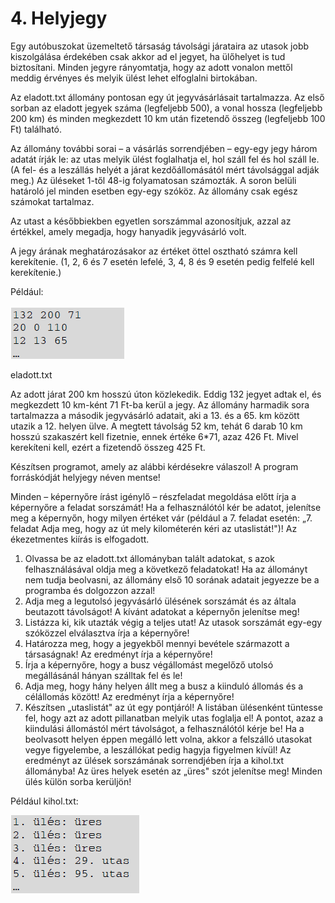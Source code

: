 # 4. Helyjegy

Egy autóbuszokat üzemeltető társaság távolsági járataira az utasok jobb kiszolgálása érdekében csak akkor ad el jegyet, ha ülőhelyet is tud biztosítani. Minden jegyre rányomtatja, hogy az adott vonalon mettől meddig érvényes és melyik ülést lehet elfoglalni birtokában.

Az eladott.txt állomány pontosan egy út jegyvásárlásait tartalmazza. Az első sorban az eladott jegyek száma (legfeljebb 500), a vonal hossza (legfeljebb 200 km) és minden megkezdett 10 km után fizetendő összeg (legfeljebb 100 Ft) található.

Az állomány további sorai – a vásárlás sorrendjében – egy-egy jegy három adatát írják le: az utas melyik ülést foglalhatja el, hol száll fel és hol száll le. (A fel- és a leszállás helyét a járat kezdőállomásától mért távolsággal adják meg.) Az üléseket 1-től 48-ig folyamatosan számozták. A soron belüli határoló jel minden esetben egy-egy szóköz. Az állomány csak egész számokat tartalmaz.

Az utast a későbbiekben egyetlen sorszámmal azonosítjuk, azzal az értékkel, amely megadja, hogy hanyadik jegyvásárló volt.

A jegy árának meghatározásakor az értéket öttel osztható számra kell kerekítenie. (1, 2, 6 és 7 esetén lefelé, 3, 4, 8 és 9 esetén pedig felfelé kell kerekítenie.)

Például:

![](image1.png)

eladott.txt

Az adott járat 200 km hosszú úton közlekedik. Eddig 132 jegyet adtak el, és megkezdett 10 km-ként 71 Ft-ba kerül a jegy. Az állomány harmadik sora tartalmazza a második jegyvásárló adatait, aki a 13. és a 65. km között utazik a 12. helyen ülve. A megtett távolság 52 km, tehát 6 darab 10 km hosszú szakaszért kell fizetnie, ennek értéke 6\*71, azaz 426 Ft. Mivel kerekíteni kell, ezért a fizetendő összeg 425 Ft.

Készítsen programot, amely az alábbi kérdésekre válaszol! A program forráskódját helyjegy néven mentse!

Minden – képernyőre írást igénylő – részfeladat megoldása előtt írja a képernyőre a feladat sorszámát! Ha a felhasználótól kér be adatot, jelenítse meg a képernyőn, hogy milyen értéket vár (például a 7. feladat esetén: „7. feladat Adja meg, hogy az út mely kilométerén kéri az utaslistát!")! Az ékezetmentes kiírás is elfogadott.

1. Olvassa be az eladott.txt állományban talált adatokat, s azok felhasználásával oldja meg a következő feladatokat! Ha az állományt nem tudja beolvasni, az állomány első 10 sorának adatait jegyezze be a programba és dolgozzon azzal!
2. Adja meg a legutolsó jegyvásárló ülésének sorszámát és az általa beutazott távolságot! A kívánt adatokat a képernyőn jelenítse meg!
3. Listázza ki, kik utazták végig a teljes utat! Az utasok sorszámát egy-egy szóközzel elválasztva írja a képernyőre!
4. Határozza meg, hogy a jegyekből mennyi bevétele származott a társaságnak! Az eredményt írja a képernyőre!
5. Írja a képernyőre, hogy a busz végállomást megelőző utolsó megállásánál hányan szálltak fel és le!
6. Adja meg, hogy hány helyen állt meg a busz a kiinduló állomás és a célállomás között! Az eredményt írja a képernyőre!
7. Készítsen „utaslistát" az út egy pontjáról! A listában ülésenként tüntesse fel, hogy azt az adott pillanatban melyik utas foglalja el! A pontot, azaz a kiindulási állomástól mért távolságot, a felhasználótól kérje be! Ha a beolvasott helyen éppen megálló lett volna, akkor a felszálló utasokat vegye figyelembe, a leszállókat pedig hagyja figyelmen kívül! Az eredményt az ülések sorszámának sorrendjében írja a kihol.txt állományba! Az üres helyek esetén az „üres" szót jelenítse meg! Minden ülés külön sorba kerüljön!

Például kihol.txt:

![](image2.png)